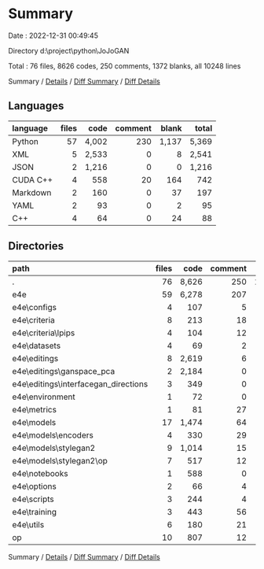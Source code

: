 # Summary

Date : 2022-12-31 00:49:45

Directory d:\\project\\python\\JoJoGAN

Total : 76 files,  8626 codes, 250 comments, 1372 blanks, all 10248 lines

Summary / [Details](details.md) / [Diff Summary](diff.md) / [Diff Details](diff-details.md)

## Languages
| language | files | code | comment | blank | total |
| :--- | ---: | ---: | ---: | ---: | ---: |
| Python | 57 | 4,002 | 230 | 1,137 | 5,369 |
| XML | 5 | 2,533 | 0 | 8 | 2,541 |
| JSON | 2 | 1,216 | 0 | 0 | 1,216 |
| CUDA C++ | 4 | 558 | 20 | 164 | 742 |
| Markdown | 2 | 160 | 0 | 37 | 197 |
| YAML | 2 | 93 | 0 | 2 | 95 |
| C++ | 4 | 64 | 0 | 24 | 88 |

## Directories
| path | files | code | comment | blank | total |
| :--- | ---: | ---: | ---: | ---: | ---: |
| . | 76 | 8,626 | 250 | 1,372 | 10,248 |
| e4e | 59 | 6,278 | 207 | 863 | 7,348 |
| e4e\\configs | 4 | 107 | 5 | 23 | 135 |
| e4e\\criteria | 8 | 213 | 18 | 69 | 300 |
| e4e\\criteria\\lpips | 4 | 104 | 12 | 48 | 164 |
| e4e\\datasets | 4 | 69 | 2 | 23 | 94 |
| e4e\\editings | 8 | 2,619 | 6 | 32 | 2,657 |
| e4e\\editings\\ganspace_pca | 2 | 2,184 | 0 | 8 | 2,192 |
| e4e\\editings\\interfacegan_directions | 3 | 349 | 0 | 0 | 349 |
| e4e\\environment | 1 | 72 | 0 | 2 | 74 |
| e4e\\metrics | 1 | 81 | 27 | 27 | 135 |
| e4e\\models | 17 | 1,474 | 64 | 435 | 1,973 |
| e4e\\models\\encoders | 4 | 330 | 29 | 69 | 428 |
| e4e\\models\\stylegan2 | 9 | 1,014 | 15 | 338 | 1,367 |
| e4e\\models\\stylegan2\\op | 7 | 517 | 12 | 158 | 687 |
| e4e\\notebooks | 1 | 588 | 0 | 0 | 588 |
| e4e\\options | 2 | 66 | 4 | 16 | 86 |
| e4e\\scripts | 3 | 244 | 4 | 63 | 311 |
| e4e\\training | 3 | 443 | 56 | 104 | 603 |
| e4e\\utils | 6 | 180 | 21 | 48 | 249 |
| op | 10 | 807 | 12 | 244 | 1,063 |

Summary / [Details](details.md) / [Diff Summary](diff.md) / [Diff Details](diff-details.md)